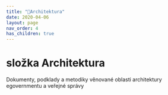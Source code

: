 ```yaml
---
title: "📁Architektura"
date: 2020-04-06
layout: page
nav_order: 4
has_children: true
---
```


# složka Architektura

Dokumenty, podklady a metodiky věnované oblasti architektury egovernmentu a veřejné správy

